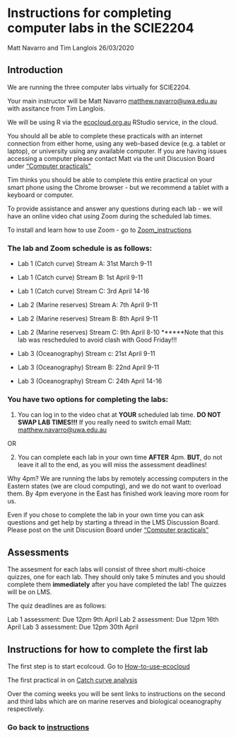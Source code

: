 Instructions for completing computer labs in the SCIE2204
================
Matt Navarro and Tim Langlois
26/03/2020

## Introduction

We are running the three computer labs virtually for SCIE2204.

Your main instructor will be Matt Navarro <matthew.navarro@uwa.edu.au>
with assitance from Tim Langlois.

We will be using R via the
[ecocloud.org.au](https://app.ecocloud.org.au/) RStudio service, in the
cloud.

You should all be able to complete these practicals with an internet
connection from either home, using any web-based device (e.g. a tablet
or laptop), or university using any available computer. If you are
having issues accessing a computer please contact Matt via the unit
Discusion Board under [“Computer
practicals”](https://lms.uwa.edu.au/webapps/discussionboard/do/forum?action=list_threads&course_id=_51767_1&nav=discussion_board_entry&conf_id=_214217_1&forum_id=_232476_1)

Tim thinks you should be able to complete this entire practical on your
smart phone using the Chrome browser - but we recommend a tablet with a
keyboard or computer.

To provide assistance and answer any questions during each lab - we will
have an online video chat using Zoom during the scheduled lab times.

To install and learn how to use Zoom - go to
[Zoom\_instructions](https://github.com/UWA-SCIE2204-Marine-Systems/1-instructions/blob/master/2-zoom-instructions.md)

### The lab and Zoom schedule is as follows:

  - Lab 1 (Catch curve) Stream A: 31st March 9-11

  - Lab 1 (Catch curve) Stream B: 1st April 9-11

  - Lab 1 (Catch curve) Stream C: 3rd April 14-16

  - Lab 2 (Marine reserves) Stream A: 7th April 9-11

  - Lab 2 (Marine reserves) Stream B: 8th April 9-11

  - Lab 2 (Marine reserves) Stream C: 9th April 8-10 \*\*\*\*\*\*Note
    that this lab was rescheduled to avoid clash with Good Friday\!\!\!

  - Lab 3 (Oceanography) Stream c: 21st April 9-11

  - Lab 3 (Oceanography) Stream B: 22nd April 9-11

  - Lab 3 (Oceanography) Stream C: 24th April 14-16

### You have two options for completing the labs:

1.  You can log in to the video chat at **YOUR** scheduled lab time.
    **DO NOT SWAP LAB TIMES\!\!\!** If you really need to switch email
    Matt: <matthew.navarro@uwa.edu.au>

OR

2.  You can complete each lab in your own time **AFTER** 4pm. **BUT**,
    do not leave it all to the end, as you will miss the assessment
    deadlines\!

Why 4pm? We are running the labs by remotely accessing computers in the
Eastern states (we are cloud computing), and we do not want to overload
them. By 4pm everyone in the East has finished work leaving more room
for us.

Even if you chose to complete the lab in your own time you can ask
questions and get help by starting a thread in the LMS Discussion Board.
Please post on the unit Discusion Board under [“Computer
practicals”](https://lms.uwa.edu.au/webapps/discussionboard/do/forum?action=list_threads&course_id=_51767_1&nav=discussion_board_entry&conf_id=_214217_1&forum_id=_232476_1)

## Assessments

The assesment for each labs will consist of three short multi-choice
quizzes, one for each lab. They should only take 5 minutes and you
should complete them **immediately** after you have completed the lab\!
The quizzes will be on LMS.

The quiz deadlines are as follows:

Lab 1 assessment: Due 12pm 9th April Lab 2 assessment: Due 12pm 16th
April Lab 3 assessment: Due 12pm 30th April

## Instructions for how to complete the first lab

The first step is to start ecolcoud. Go to
[How-to-use-ecocloud](https://github.com/UWA-SCIE2204-Marine-Systems/1-instructions/blob/master/3-how-to-use-ecocloud.md)

The first practical in on [Catch curve
analysis](https://github.com/UWA-SCIE2204-Marine-Systems/Catch-curve/blob/master/CatchCurveMarkdown.md)

Over the coming weeks you will be sent links to instructions on the
second and third labs which are on marine reserves and biological
oceanography
respectively.

### Go back to [instructions](https://github.com/UWA-SCIE2204-Marine-Systems/1-instructions/blob/master/README.md)
